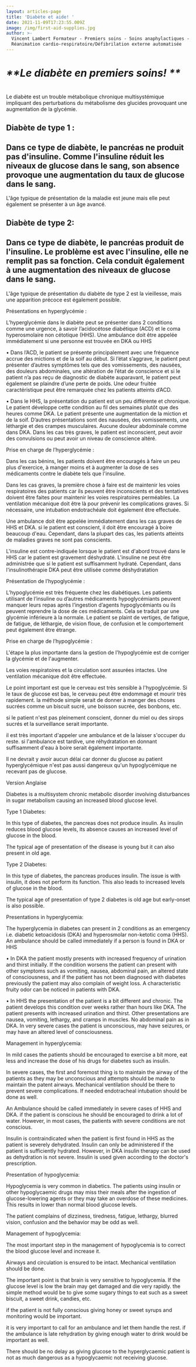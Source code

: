 ```yaml
---
layout: articles-page
title: 'Diabète et aide! '
date: 2021-11-09T17:23:55.009Z
image: /img/first-aid-supplies.jpg
author: >-
  Vincent Lambert Formateur - Premiers soins - Soins anaphylactiques -
  Réanimation cardio-respiratoire/Défibrilation externe automatisée
---
```

# _**Le diabète en premiers soins! **_

# 

Le diabète est un trouble métabolique chronique multisystémique impliquant des perturbations du métabolisme des glucides provoquant une augmentation de la glycémie. 

## Diabète de type 1 : 

## Dans ce type de diabète, le pancréas ne produit pas d'insuline. Comme l'insuline réduit les niveaux de glucose dans le sang, son absence provoque une augmentation du taux de glucose dans le sang.

L'âge typique de présentation de la maladie est jeune mais elle peut également se présenter à un âge avancé.

##  Diabète de type 2:

## Dans ce type de diabète, le pancréas produit de l'insuline. Le problème est avec l'insuline, elle ne remplit pas sa fonction. Cela conduit également à une augmentation des niveaux de glucose dans le sang.

L'âge typique de présentation du diabète de type 2 est la vieillesse, mais une apparition précoce est également possible.

Présentations en hyperglycémie : 

L’hyperglycémie dans le diabète peut se présenter dans 2 conditions comme une urgence, à savoir l’acidocétose diabétique (ACD) et le coma hyperosmolaire non cétotique (HHS). Une ambulance doit être appelée immédiatement si une personne est trouvée en DKA ou HHS 

• Dans l’ACD, le patient se présente principalement avec une fréquence accrue des mictions et de la soif au début. Si l’état s’aggrave, le patient peut présenter d’autres symptômes tels que des vomissements, des nausées, des douleurs abdominales, une altération de l’état de conscience et si le patient n’a pas reçu de diagnostic de diabète auparavant, le patient peut également se plaindre d’une perte de poids. Une odeur fruitée caractéristique peut être remarquée chez les patients atteints d’ACD.

• Dans le HHS, la présentation du patient est un peu différente et chronique. Le patient développe cette condition au fil des semaines plutôt que des heures comme DKA. Le patient présente une augmentation de la miction et de la soif. D’autres présentations sont des nausées, des vomissements, une léthargie et des crampes musculaires. Aucune douleur abdominale comme dans DKA. Dans les cas très graves, le patient est inconscient, peut avoir des convulsions ou peut avoir un niveau de conscience altéré. 

Prise en charge de l’hyperglycémie : 

Dans les cas bénins, les patients doivent être encouragés à faire un peu plus d'exercice, à manger moins et à augmenter la dose de ses médicaments contre le diabète tels que l'insuline.

Dans les cas graves, la première chose à faire est de maintenir les voies respiratoires des patients car ils peuvent être inconscients et des tentatives doivent être faites pour maintenir les voies respiratoires perméables. La ventilation mécanique doit être là pour prévenir les complications graves. Si nécessaire, une intubation endotrachéale doit également être effectuée.

Une ambulance doit être appelée immédiatement dans les cas graves de HHS et DKA. si le patient est conscient, il doit être encouragé à boire beaucoup d'eau. Cependant, dans la plupart des cas, les patients atteints de maladies graves ne sont pas conscients.

 L'insuline est contre-indiquée lorsque le patient est d'abord trouvé dans le HHS car le patient est gravement déshydraté. L'insuline ne peut être administrée que si le patient est suffisamment hydraté. Cependant, dans l'insulinothérapie DKA peut être utilisée comme déshydratation

Présentation de l’hypoglycémie : 

L’hypoglycémie est très fréquente chez les diabétiques. Les patients utilisant de l’insuline ou d’autres médicaments hypoglycémiants peuvent manquer leurs repas après l’ingestion d’agents hypoglycémiants ou ils peuvent reprendre la dose de ces médicaments. Cela se traduit par une glycémie inférieure à la normale. Le patient se plaint de vertiges, de fatigue, de fatigue, de léthargie, de vision floue, de confusion et le comportement peut également être étrange. 

Prise en charge de l’hypoglycémie :

L'étape la plus importante dans la gestion de l'hypoglycémie est de corriger la glycémie et de l'augmenter.

Les voies respiratoires et la circulation sont assurées intactes. Une ventilation mécanique doit être effectuée.

Le point important est que le cerveau est très sensible à l'hypoglycémie. Si le taux de glucose est bas, le cerveau peut être endommagé et mourir très rapidement. la méthode simple serait de donner à manger des choses sucrées comme un biscuit sucré, une boisson sucrée, des bonbons, etc.

si le patient n'est pas pleinement conscient, donner du miel ou des sirops sucrés et la surveillance serait importante.

il est très important d'appeler une ambulance et de la laisser s'occuper du reste. si l'ambulance est tardive, une réhydratation en donnant suffisamment d'eau à boire serait également importante.

Il ne devrait y avoir aucun délai car donner du glucose au patient hyperglycémique n'est pas aussi dangereux qu'un hypoglycémique ne recevant pas de glucose.











Version Anglaise



Diabetes is a multisystem chronic metabolic disorder involving disturbances in sugar metabolism causing an increased blood glucose level.

Type 1 Diabetes:

In this type of diabetes, the pancreas does not produce insulin. As insulin reduces blood glucose levels, its absence causes an increased level of glucose in the blood. 

The typical age of presentation of the disease is young but it can also present in old age.

Type 2 Diabetes:

In this type of diabetes, the pancreas produces insulin. The issue is with insulin, it does not perform its function. This also leads to increased levels of glucose in the blood.

The typical age of presentation of type 2 diabetes is old age but early-onset is also possible.

Presentations in hyperglycemia:

The hyperglycemia in diabetes can present in 2 conditions as an emergency i.e. diabetic ketoacidosis (DKA) and hyperosmolar non-ketotic coma (HHS). An ambulance should be called immediately if a person is found in DKA or HHS

•	In DKA the patient mostly presents with increased frequency of urination and thirst initially. If the condition worsens the patient can present with other symptoms such as vomiting, nausea, abdominal pain, an altered state of consciousness, and if the patient has not been diagnosed with diabetes previously the patient may also complain of weight loss. A characteristic fruity odor can be noticed in patients with DKA.

•	In HHS the presentation of the patient is a bit different and chronic. The patient develops this condition over weeks rather than hours like DKA. The patient presents with increased urination and thirst. Other presentations are nausea, vomiting, lethargy, and cramps in muscles. No abdominal pain as in DKA. In very severe cases the patient is unconscious, may have seizures, or may have an altered level of consciousness.

Management in hyperglycemia:

 In mild cases the patients should be encouraged to exercise a bit more, eat less and increase the dose of his drugs for diabetes such as insulin.

In severe cases, the first and foremost thing is to maintain the airway of the patients as they may be unconscious and attempts should be made to maintain the patent airways. Mechanical ventilation should be there to prevent severe complications. If needed endotracheal intubation should be done as well.

An Ambulance should be called immediately in severe cases of HHS and DKA. if the patient is conscious he should be encouraged to drink a lot of water. However, in most cases, the patients with severe conditions are not conscious.

 Insulin is contraindicated when the patient is first found in HHS as the patient is severely dehydrated. Insulin can only be administered if the patient is sufficiently hydrated. However, in DKA insulin therapy can be used as dehydration is not severe. Insulin is used given according to the doctor's prescription.

Presentation of hypoglycemia:

Hypoglycemia is very common in diabetics. The patients using insulin or other hypoglycaemic drugs may miss their meals after the ingestion of glucose-lowering agents or they may take an overdose of these medicines. This results in lower than normal blood glucose levels. 

The patient complains of dizziness, tiredness, fatigue, lethargy, blurred vision, confusion and the behavior may be odd as well.

Management of hypoglycemia:

The most important step in the management of hypoglycemia is to correct the blood glucose level and increase it.

Airways and circulation is ensured to be intact. Mechanical ventillation should be done.

The important point is that brain is very sensitive to hypoglycemia. If the glucose level is low the brain may get damaged and die very rapidly.  the simple method would be to give some sugary things to eat such as a sweet biscuit, a sweet drink, candies, etc.

if the patient is not fully conscious giving honey or sweet syrups and monitoring would be important. 

it is very important to call for an ambulance and let them handle the rest. if the ambulance is late rehydration by giving enough water to drink would be important as well.  

There should be no delay as giving glucose to the hyperglycaemic patient is not as much dangerous as a hypoglycaemic not receiving glucose.
